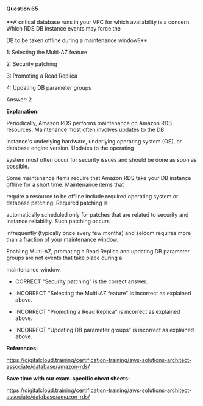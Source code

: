 #### Question  65


**A critical database runs in your VPC for which availability is a concern. Which RDS DB instance events may force the

DB to be taken offline during a maintenance window?**


1: Selecting the Multi-AZ feature


2: Security patching


3: Promoting a Read Replica


4: Updating DB parameter groups


Answer: 2


**Explanation:**


Periodically, Amazon RDS performs maintenance on Amazon RDS resources. Maintenance most often involves updates to the DB

instance's underlying hardware, underlying operating system (OS), or database engine version. Updates to the operating

system most often occur for security issues and should be done as soon as possible.


Some maintenance items require that Amazon RDS take your DB instance offline for a short time. Maintenance items that

require a resource to be offline include required operating system or database patching. Required patching is

automatically scheduled only for patches that are related to security and instance reliability. Such patching occurs

infrequently (typically once every few months) and seldom requires more than a fraction of your maintenance window.


Enabling Multi-AZ, promoting a Read Replica and updating DB parameter groups are not events that take place during a

maintenance window.


- CORRECT "Security patching" is the correct answer.


- INCORRECT "Selecting the Multi-AZ feature" is incorrect as explained above.


- INCORRECT "Promoting a Read Replica" is incorrect as explained above.


- INCORRECT "Updating DB parameter groups" is incorrect as explained above.


**References:**


https://digitalcloud.training/certification-training/aws-solutions-architect-associate/database/amazon-rds/


**Save time with our exam-specific cheat sheets:**


https://digitalcloud.training/certification-training/aws-solutions-architect-associate/database/amazon-rds/

